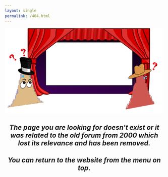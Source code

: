 ```yaml
---
layout: single
permalink: /404.html
---
```


<style>
.background
{
  position: relative;
  top: 0;
  left: 0;
}
.main_img
{
  position: absolute;
  top: 90px;
  left: 795px;
  width: 19%;
}

h2 {
 font-style: oblique;
}

</style>

<div id="page_404" style="position: relative; text-align: center;">

<img src="assets/images/404_theater_stage.png" class="background"/>
<img id="img_1" src="/assets/images/404.gif" class="main_img" />
<h2>The page you are looking for doesn't exist or it was related to the old forum from 2000 which lost its relevance and has been removed.</h2>
<h2>You can return to the website from the menu on top.</h2>
</div>

<script>
    window.onload = function() {
        document.getElementById("img_1").src="/assets/images/404.gif?" + Math.floor(Math.random() * 10000);
        console.log(document.getElementById("img_1").src);

        var elements = document.getElementsByClassName('initial-content');
        elements[0].style.backgroundColor = "grey";
        elements[0].appendChild( document.getElementById('page_404') );

    };

</script>
